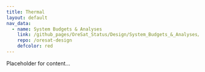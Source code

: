 ```yaml
---
title: Thermal
layout: default
nav_data:
  - name: System Budgets & Analyses
    link: /github_pages/OreSat_Status/Design/System_Budgets_&_Analyses/
    repo: /oresat-design
    defcolor: red
---
```



Placeholder for content...
